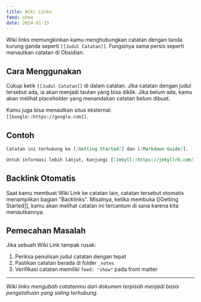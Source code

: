 ```yaml
---
title: Wiki Links
feed: show
date: 2024-01-15
---
```


Wiki links memungkinkan kamu menghubungkan catatan dengan tanda kurung ganda seperti `[[Judul Catatan]]`. Fungsinya sama persis seperti menautkan catatan di Obsidian.

## Cara Menggunakan

Cukup ketik `[[Judul Catatan]]` di dalam catatan. Jika catatan dengan judul tersebut ada, ia akan menjadi tautan yang bisa diklik. Jika belum ada, kamu akan melihat placeholder yang menandakan catatan belum dibuat.

Kamu juga bisa menautkan situs eksternal: `[[Google::https://google.com]]`.

## Contoh

```markdown
Catatan ini terhubung ke [[Getting Started]] dan [[Markdown Guide]].

Untuk informasi lebih lanjut, kunjungi [[Jekyll::https://jekyllrb.com]].
```

## Backlink Otomatis

Saat kamu membuat Wiki Link ke catatan lain, catatan tersebut otomatis menampilkan bagian "Backlinks". Misalnya, ketika membuka [[Getting Started]], kamu akan melihat catatan ini tercantum di sana karena kita menautkannya.


## Pemecahan Masalah

Jika sebuah Wiki Link tampak rusak:
1. Periksa penulisan judul catatan dengan tepat
2. Pastikan catatan berada di folder `_notes`
3. Verifikasi catatan memiliki `feed: "show"` pada front matter

---

*Wiki links mengubah catatanmu dari dokumen terpisah menjadi basis pengetahuan yang saling terhubung.*
